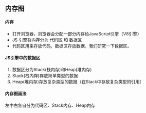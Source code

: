 ## 内存图
#### 内存
- 打开浏览器，浏览器会分配一部分内存给JavaScript引擎（V8引擎）
- JS 引擎将内存分为 代码区 和 数据区
- 代码区用来存放代码，数据区存放数据，我们研究一下数据区。
#### JS引擎中的数据区
1. 数据区分为Stack(栈内存)和Heap(堆内存)
2. Stack(栈内存)存放简单类型的数据
3. Heap(堆内存)存放复杂类型的数据（在Stack中存放复杂类型的引用）
#### 内存图画法
左中右各自分为代码区、Stack内存、Heap内存 
